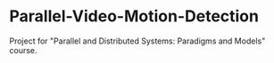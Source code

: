 # Parallel-Video-Motion-Detection
Project for "Parallel and Distributed Systems: Paradigms and Models" course.
